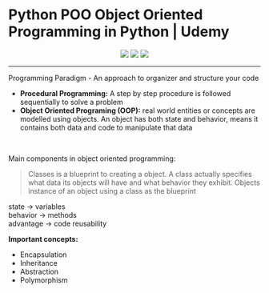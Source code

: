 # Python POO Object Oriented Programming in Python | Udemy <br>
<div align='center'>
  
[![](https://img.shields.io/badge/python-3.7.0-informational)]()  [![](https://img.shields.io/badge/Udemy-OOP-green)](https://www.udemy.com/course/object-oriented-python-programming/learn/lecture/18241898#overview) [![](https://img.shields.io/badge/SourceCode-DeepaliSrivastava-orange)](https://github.com/Deepali-Srivastava/object-oriented-programming-in-python) 


</div>


---

Programming Paradigm - An approach to organizer and structure your code

- <b>Procedural Programming:</b> A step by step procedure is followed sequentially to solve a problem
- <b>Object Oriented Programing (OOP):</b> real world entities or concepts are modelled using objects. An object has both state and behavior, means it contains both data and code to manipulate that data
<br>

Main components in object oriented programming:
> Classes is a blueprint to creating a object. A class actually specifies what data its objects will have and what behavior they exhibit. 
> Objects instance of an object using a class as the blueprint

state -> variables <br>
behavior -> methods <br>
advantage -> code reusability <br>

<b>Important concepts: </b><br>
- Encapsulation <br>
- Inheritance <br>
- Abstraction <br>
- Polymorphism <br>

